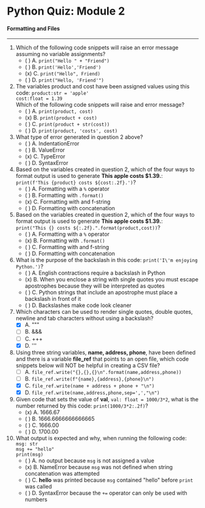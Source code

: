 # Python Quiz: Module 2
#### Formatting and Files
---
1. Which of the following code snippets will raise an error message assuming no variable assignments?
    - ( ) A. `print("Hello " + "Friend")`
    - ( ) B. `print('Hello','Friend')`
    - (x) C. `print("Hello", Friend)`
    - ( ) D. `print("Hello, 'Friend'")`
2. The variables product and cost have been assigned values using this code:         `product:str = 'apple'`  
`cost:float = 1.39`  
Which of the following code snippets will raise and error message?
    - ( ) A. `print(product, cost)`
    - (x) B. `print(product + cost)`
    - ( ) C. `print(product + str(cost))`
    - ( ) D. `print(product, 'costs', cost)`
3. What type of error generated in question 2 above?
    - ( ) A. IndentationError
    - ( ) B. ValueError
    - (x) C. TypeError
    - ( ) D. SyntaxError
4. Based on the variables created in question 2, which of the four ways to format output is used to generate **This apple costs $1.39.**:   
`print(f'This {product} costs ${cost:.2f}.')`?
    - ( ) A. Formatting with a `%` operator
    - ( ) B. Formatting with `.format()`
    - (x) C. Formatting with and f-string
    - ( ) D. Formatting with concatenation
5. Based on the variables created in question 2, which of the four ways to format output is used to generate **This apple costs $1.39.**:  
`print("This {} costs ${:.2f}.".format(product,cost))`?
    - ( ) A. Formatting with a `%` operator
    - (x) B. Formatting with `.format()`
    - ( ) C. Formatting with and f-string
    - ( ) D. Formatting with concatenation
6. What is the purpose of the backslash in this code: `print('I\'m enjoying Python.')`?
    - ( ) A. English contractions require a backslash in Python
    - (x) B. When you enclose a string with single quotes you must escape apostrophes because they will be interpreted as quotes
    - ( ) C. Python strings that include an apostrophe must place a backslash in front of it
    - ( ) D. Backslashes make code look cleaner
7. Which characters  can be used to render single quotes, double quotes, newline and tab characters without using a backslash?
    - [x] A. """
    - [ ] B. &&&
    - [ ] C. +++
    - [x] D. '''
8. Using three string variables, **name, address, phone**, have been defined and there is a variable **file_ref** that points to an open file, which code snippets below will NOT be helpful in creating a CSV file?
    - [ ] A. `file_ref.write("{},{},{}\n".format(name,address,phone))`
    - [ ] B. `file_ref.write(f"{name},{address},{phone}\n")`
    - [x] C. `file_ref.write(name + address + phone + "\n")`
    - [x] D. `file_ref.write(name,address,phone,sep=',',"\n")`
9. Given code that sets the value of **val**, `val: float = 1000/3*2`, what is the number returned by this code: `print(1000/3*2:.2f)`?
    - (x) A. 1666.67
    - ( ) B. 1666.6666666666665
    - ( ) C. 1666.00
    - ( ) D. 1700.00
10. What output is expected and why, when running the following code:  
`msg: str`  
`msg += "hello"`  
`print(msg)`  
    - ( ) A. no output because `msg` is not assigned a value
    - (x) B. NameError because `msg` was not defined when string concatenation was attempted
    - ( ) C. **hello** was printed because `msg` contained "hello" before `print` was called
    - ( ) D. SyntaxError because the `+=` operator can only be used with numbers